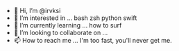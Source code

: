 - 👋 Hi, I’m @irvksi
- 👀 I’m interested in ... bash zsh python swift
- 🌱 I’m currently learning ... how to surf
- 💞️ I’m looking to collaborate on ... 
- 📫 How to reach me ... I'm too fast, you'll never get me.

<!---
irvski/irvski is a ✨ special ✨ repository because its `README.md` (this file) appears on your GitHub profile.
You can click the Preview link to take a look at your changes.
--->
